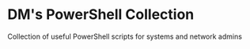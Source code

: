 # DM's PowerShell Collection

Collection of useful PowerShell scripts for systems and network admins

